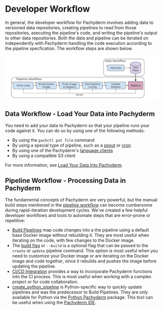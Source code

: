 # Developer Workflow

In general, the developer workflow for Pachyderm involves adding 
data to versioned data repositories, creating pipelines to 
read from those repositories, executing the pipeline's code, and writing the pipeline's output to other data repositories.
Both the data and pipeline can be iterated on independently with Pachyderm
handling the code execution according to the pipeline specfication.
The workflow steps are shown below.

![Developer workflow](../../assets/images/d_steps_analysis_pipeline.svg)

## Data Workflow - Load Your Data into Pachyderm

You need to add your data to Pachyderm so that your pipeline runs your code
against it. You can do so by using one of the following methods:

* By using the `pachctl put file` command
* By using a special type of pipeline, such as a [spout](../../concepts/pipeline-concepts/pipeline/spout/) or [cron](../../concepts/pipeline-concepts/pipeline/cron/) 
* By using one of the Pachyderm's [language clients](../../../reference/clients/)
* By using a compatible S3 client

For more information, see [Load Your Data Into Pachyderm](../basic-data-operations/load-data-into-pachyderm/).

## Pipeline Workflow - Processing Data in Pachyderm

The fundamental concepts of Pachyderm are very powerful, but the manual build steps mentioned in the [pipeline workflow](working-with-pipelines.md) can become cumbersome during rapid-iteration development cycles. We've created a few helpful developer workflows and tools to automate steps that are error-prone or repetitive:

* [Build Pipelines](build-pipelines.md) map code changes into a the pipeline using a default base Docker image without rebuilding it. They are most useful when iterating on the code, with few changes to the Docker image.
* The [build flag](build-flag.md) or `--build` is a optional flag that can be passed to the `create` or `update` pipeline command. This option is most useful when you need to customize your Docker image or are iterating on the Docker image and code together, since it rebuilds and pushes the image before updating the pipeline. 
* [CI/CD Integration](ci-cd-integration.md) provides a way to incorporate Pachyderm functions into the CI process. This is most useful when working with a complex project or for code collaboration. 
* [create_python_pipeline](https://pachyderm.github.io/python-pachyderm/python_pachyderm.html#python_pachyderm.create_python_pipeline) is Python-specific way to quickly update pipelines and was the predecessor to Build Pipelines. They are only available for Python via the [Python Pachyderm](https://github.com/pachyderm/python-pachyderm) package. This tool can be useful when using the [Pachyderm IDE](../use-pachyderm-ide).
